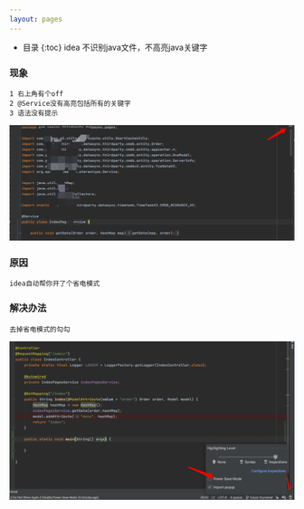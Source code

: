 ```yaml
---
layout: pages
---
```

*  目录
{:toc}
idea 不识别java文件，不高亮java关键字



### 现象

```
1 右上角有个off
2 @Service没有高亮包括所有的关键字
3 语法没有提示
```


![image](/images/image-20201126104831852.png)







### 原因

```
idea自动帮你开了个省电模式
```

### 解决办法

```
去掉省电模式的勾勾
```

![image](/images/image-20201126111936950.png)